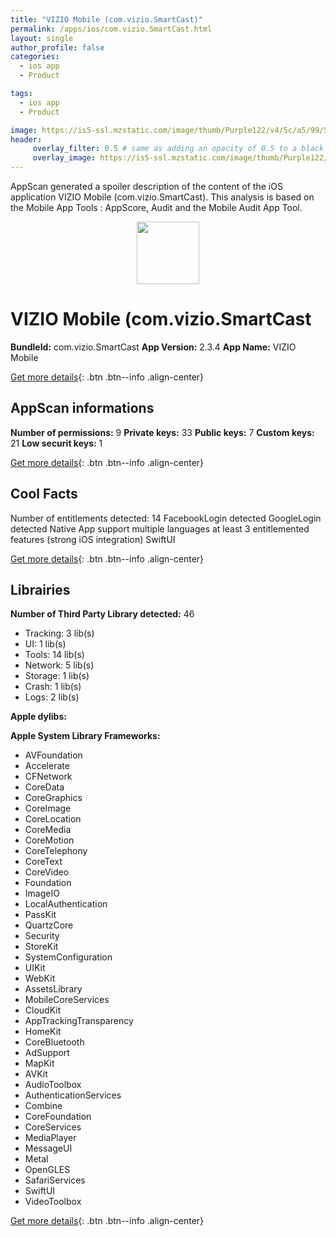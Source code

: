 ```yaml
---
title: "VIZIO Mobile (com.vizio.SmartCast)"
permalink: /apps/ios/com.vizio.SmartCast.html
layout: single
author_profile: false
categories: 
  - ios app 
  - Product 

tags: 
  - ios app 
  - Product 

image: https://is5-ssl.mzstatic.com/image/thumb/Purple122/v4/5c/a5/99/5ca5996d-b68b-5f16-e56c-d45bbf68d0f3/AppIcon-1x_U007emarketing-0-7-0-85-220.png/512x512bb.jpg
header: 
     overlay_filter: 0.5 # same as adding an opacity of 0.5 to a black background
     overlay_image: https://is5-ssl.mzstatic.com/image/thumb/Purple122/v4/5c/a5/99/5ca5996d-b68b-5f16-e56c-d45bbf68d0f3/AppIcon-1x_U007emarketing-0-7-0-85-220.png/512x512bb.jpg
---
```

AppScan generated a spoiler description of the content of the iOS application VIZIO Mobile (com.vizio.SmartCast). This analysis is based on the Mobile App Tools : AppScore, Audit and the Mobile Audit App Tool.

  
  
<div style="text-align: center;"><img src="https://is5-ssl.mzstatic.com/image/thumb/Purple122/v4/5c/a5/99/5ca5996d-b68b-5f16-e56c-d45bbf68d0f3/AppIcon-1x_U007emarketing-0-7-0-85-220.png/512x512bb.jpg" width="100" height="100"></div>  
  
# VIZIO Mobile (com.vizio.SmartCast

**BundleId:** com.vizio.SmartCast
**App Version:** 2.3.4
**App Name:** VIZIO Mobile


[Get more details](/pricing.html){: .btn .btn--info .align-center}  
  
## AppScan informations 

**Number of permissions:** 9
**Private keys:** 33
**Public keys:** 7
**Custom keys:** 21
**Low securit keys:** 1
  
[Get more details](/pricing.html){: .btn .btn--info .align-center}

## Cool Facts

Number of entitlements detected: 14
FacebookLogin detected
GoogleLogin detected
Native App
support multiple languages
at least 3 entitlemented features (strong iOS integration)
SwiftUI
  
[Get more details](/pricing.html){: .btn .btn--info .align-center}

## Librairies 
**Number of Third Party Library detected:** 46
- Tracking: 3 lib(s)
- UI: 1 lib(s)
- Tools: 14 lib(s)
- Network: 5 lib(s)
- Storage: 1 lib(s)
- Crash: 1 lib(s)
- Logs: 2 lib(s)

**Apple dylibs:**


**Apple System Library Frameworks:**
- AVFoundation
- Accelerate
- CFNetwork
- CoreData
- CoreGraphics
- CoreImage
- CoreLocation
- CoreMedia
- CoreMotion
- CoreTelephony
- CoreText
- CoreVideo
- Foundation
- ImageIO
- LocalAuthentication
- PassKit
- QuartzCore
- Security
- StoreKit
- SystemConfiguration
- UIKit
- WebKit
- AssetsLibrary
- MobileCoreServices
- CloudKit
- AppTrackingTransparency
- HomeKit
- CoreBluetooth
- AdSupport
- MapKit
- AVKit
- AudioToolbox
- AuthenticationServices
- Combine
- CoreFoundation
- CoreServices
- MediaPlayer
- MessageUI
- Metal
- OpenGLES
- SafariServices
- SwiftUI
- VideoToolbox


  
[Get more details](/pricing.html){: .btn .btn--info .align-center}

